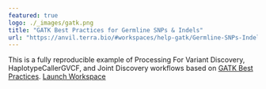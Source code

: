 ```yaml
---
featured: true
logo: ./_images/gatk.png
title: "GATK Best Practices for Germline SNPs & Indels"
url: "https://anvil.terra.bio/#workspaces/help-gatk/Germline-SNPs-Indels-GATK4-hg38"
---
```


This is a fully reproducible example of Processing For Variant Discovery, HaplotypeCallerGVCF, and Joint Discovery workflows based on [GATK Best Practices](https://gatk.broadinstitute.org/hc/en-us/sections/360007226651-Best-Practices-Workflows). [Launch Workspace](https://anvil.terra.bio/#workspaces/help-gatk/Germline-SNPs-Indels-GATK4-hg38)
